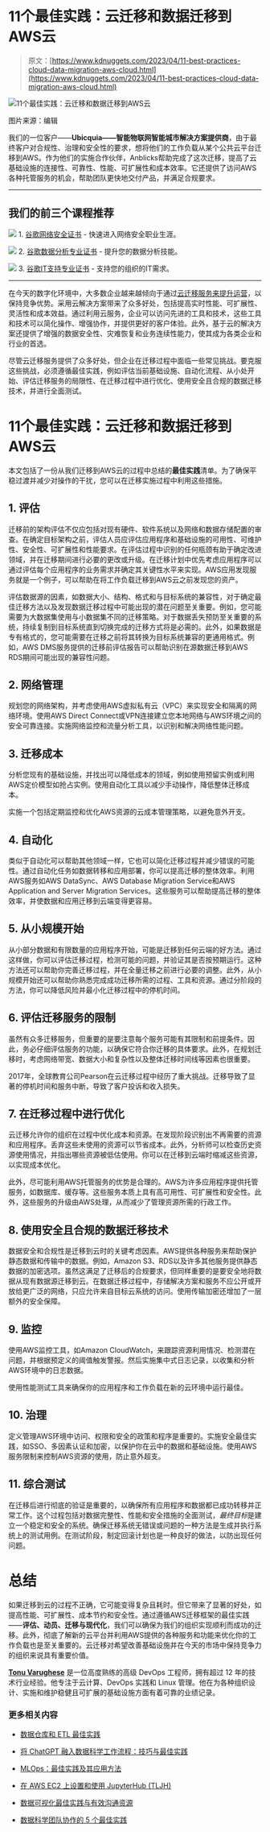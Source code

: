 # 11个最佳实践：云迁移和数据迁移到AWS云

> 原文：[https://www.kdnuggets.com/2023/04/11-best-practices-cloud-data-migration-aws-cloud.html](https://www.kdnuggets.com/2023/04/11-best-practices-cloud-data-migration-aws-cloud.html)

![11个最佳实践：云迁移和数据迁移到AWS云](../Images/f26dd0ba7cfe59c42bc0f671f1ff5a5c.png)

图片来源：编辑

我们的一位客户——**Ubicquia——智能物联网智能城市解决方案提供商**，由于最终客户对合规性、治理和安全性的要求，想将他们的工作负载从某个公共云平台迁移到AWS。作为他们的实施合作伙伴，Anblicks帮助完成了这次迁移，提高了云基础设施的连接性、可靠性、性能、可扩展性和成本效率。它还提供了访问AWS各种托管服务的机会，帮助团队更快地交付产品，并满足合规要求。

* * *

## 我们的前三个课程推荐

![](../Images/0244c01ba9267c002ef39d4907e0b8fb.png) 1\. [谷歌网络安全证书](https://www.kdnuggets.com/google-cybersecurity) - 快速进入网络安全职业生涯。

![](../Images/e225c49c3c91745821c8c0368bf04711.png) 2\. [谷歌数据分析专业证书](https://www.kdnuggets.com/google-data-analytics) - 提升您的数据分析技能。

![](../Images/0244c01ba9267c002ef39d4907e0b8fb.png) 3\. [谷歌IT支持专业证书](https://www.kdnuggets.com/google-itsupport) - 支持您的组织的IT需求。

* * *

在今天的数字化环境中，大多数企业越来越倾向于通过[云迁移服务来提升运营](https://www.anblicks.com/services/data-analytics/data-platform-migration)，以保持竞争优势。采用云解决方案带来了众多好处，包括提高实时性能、可扩展性、灵活性和成本效益。通过利用云服务，企业可以访问先进的工具和技术，这些工具和技术可以简化操作、增强协作，并提供更好的客户体验。此外，基于云的解决方案还提供了增强的数据安全性、灾难恢复和业务连续性能力，使其成为各类企业和行业的首选。

尽管云迁移服务提供了众多好处，但企业在迁移过程中面临一些常见挑战。要克服这些挑战，必须遵循最佳实践，例如评估当前基础设施、自动化流程、从小处开始、评估迁移服务的局限性、在迁移过程中进行优化、使用安全且合规的数据迁移技术，并进行全面测试。

# 11个最佳实践：云迁移和数据迁移到AWS云

本文包括了一份从我们迁移到AWS云的过程中总结的**最佳实践**清单。为了确保平稳过渡并减少对操作的干扰，您可以在迁移实施过程中利用这些措施。

## 1\. 评估

迁移前的架构评估不仅应包括对现有硬件、软件系统以及网络和数据存储配置的审查。在确定目标架构之前，评估人员应评估应用程序和基础设施的可用性、可维护性、安全性、可扩展性和性能要求。在评估过程中识别的任何瓶颈有助于确定改进领域，并在迁移期间进行必要的更改或升级。在迁移计划中优先考虑应用程序可以通过评估每个应用程序的业务需求并确定其关键性水平来实现。AWS应用发现服务就是一个例子，可以帮助在将工作负载迁移到AWS云之前发现您的资产。

评估数据源的因素，如数据大小、结构、格式和与目标系统的兼容性，对于确定最佳迁移方法以及发现数据迁移过程中可能出现的潜在问题至关重要。例如，您可能需要为大数据集使用与小数据集不同的迁移策略。对于数据丢失预防至关重要的系统，持续复制到目标系统直到切换完成的迁移方式将是必需的。此外，如果数据是专有格式的，您可能需要在迁移之前将其转换为目标系统兼容的更通用格式。例如，AWS DMS服务提供的迁移前评估报告可以帮助识别在源数据迁移到AWS RDS期间可能出现的兼容性问题。

## 2\. 网络管理

规划您的网络架构，并考虑使用AWS虚拟私有云（VPC）来实现安全和隔离的网络环境。使用AWS Direct Connect或VPN连接建立您本地网络与AWS环境之间的安全可靠连接。实施网络监控和流量分析工具，以识别和解决网络性能问题。

## 3\. 迁移成本

分析您现有的基础设施，并找出可以降低成本的领域，例如使用预留实例或利用AWS定价模型如抢占实例。使用自动化工具以减少手动操作，降低整体迁移成本。

实施一个包括定期监控和优化AWS资源的云成本管理策略，以避免意外开支。

## 4\. 自动化

类似于自动化可以帮助其他领域一样，它也可以简化迁移过程并减少错误的可能性。通过自动化任务如数据转移和应用部署，你可以提高迁移的整体效率。利用AWS服务如AWS DataSync、AWS Database Migration Service和AWS Application and Server Migration Services。这些服务可以帮助提高迁移的整体效率，并使数据和应用迁移到云端变得更容易。

## 5\. 从小规模开始

从小部分数据和有限数量的应用程序开始，可能是迁移到任何云端的好方法。通过这样做，你可以评估迁移过程，检测可能的问题，并验证其是否按预期运行。这种方法还可以帮助你完善迁移过程，并在全量迁移之前进行必要的调整。此外，从小规模开始还可以帮助你熟悉完成成功迁移所需的过程、工具和资源。通过分阶段的方法，你可以降低风险并最小化迁移过程中的停机时间。

## 6\. 评估迁移服务的限制

虽然有众多迁移服务，但重要的是要注意每个服务可能有其限制和前提条件。因此，务必仔细评估服务的功能，以确保它符合你迁移的具体要求。此外，在规划迁移时，考虑网络带宽、数据大小和复杂性以及整体迁移时间线等因素也很重要。

2017年，全球教育公司Pearson在云迁移过程中经历了重大挑战。迁移导致了显著的停机时间和服务中断，导致了客户投诉和收入损失。

## 7\. 在迁移过程中进行优化

云迁移允许你的组织在过程中优化成本和资源。在发现阶段识别出不再需要的资源和应用程序。丢弃这些未使用的资源可以节省成本。此外，分析师可以检查历史资源使用情况，并指出哪些资源被低估使用。你可以在迁移到云端时缩减这些资源，以实现成本优化。

此外，尽可能利用AWS托管服务的优势是合理的。AWS为许多应用程序提供托管服务，如数据库、缓存等。这些服务本质上具有高可用性、可扩展性和安全性。此外，这些服务的升级由AWS处理，从而减少了管理资源所需的行政工作。

## 8\. 使用安全且合规的数据迁移技术

数据安全和合规性是迁移到云时的关键考虑因素。AWS提供各种服务来帮助保护静态数据和传输中的数据。例如，Amazon S3、RDS以及许多其他服务提供静态数据的加密选项。虽然这满足了迁移后的合规要求，但同样重要的是要安全地将数据从现有数据源迁移到云。在数据迁移过程中，存储解决方案和服务不应公开或开放给更广泛的网络，只应允许来自目标云系统的访问。使用传输加密还增加了一层额外的安全保障。

## 9\. 监控

使用AWS监控工具，如Amazon CloudWatch，来跟踪资源利用情况、检测潜在问题，并根据预定义的阈值触发警报。然后实施集中式日志记录，以收集和分析AWS环境中的日志数据。

使用性能测试工具来确保你的应用程序和工作负载在新的云环境中运行最佳。

## 10\. 治理

定义管理AWS环境中访问、权限和安全的政策和程序是重要的。实施安全最佳实践，如SSO、多因素认证和加密，以保护你在云中的数据和基础设施。使用AWS服务限制来控制AWS资源的使用，防止意外超支。

## 11\. 综合测试

在迁移后进行彻底的验证是重要的，以确保所有应用程序和数据都已成功转移并正常工作。这个过程包括对数据完整性、性能和安全措施的全面测试，*最终目标*是建立一个稳定和安全的系统。确保迁移系统无错误或问题的一种方法是生成并执行系统上的测试用例。在测试阶段，制定回滚计划也是一种良好的做法，以防出现任何问题。

# 总结

如果迁移到云的过程不正确，它可能变得复杂且耗时。但它带来了显著的好处，如提高性能、可扩展性、成本节约和安全性。通过遵循AWS迁移框架的最佳实践——**评估、动员、迁移与现代化**，我们可以确保为我们的组织实现顺利而成功的迁移。此外，彻底了解新的云平台并利用AWS提供的各种服务和功能来优化你的工作负载也是至关重要的。云迁移对希望改善基础设施并在今天的市场中保持竞争力的组织来说具有重要价值。

**[Tonu Varughese](https://www.linkedin.com/in/tvarughese/)** 是一位高度熟练的高级 DevOps 工程师，拥有超过 12 年的技术行业经验。他专注于云计算、DevOps 实践和 Linux 管理。他在为各种组织设计、实施和维护稳健且可扩展的基础设施方面有着可靠的业绩记录。

### 更多相关内容

+   [数据仓库和 ETL 最佳实践](https://www.kdnuggets.com/2023/02/data-warehousing-etl-best-practices.html)

+   [将 ChatGPT 融入数据科学工作流程：技巧与最佳实践](https://www.kdnuggets.com/2023/05/integrating-chatgpt-data-science-workflows-tips-best-practices.html)

+   [MLOps：最佳实践及其应用方法](https://www.kdnuggets.com/2022/04/mlops-best-practices-apply.html)

+   [在 AWS EC2 上设置和使用 JupyterHub (TLJH)](https://www.kdnuggets.com/2023/01/setup-jupyterhub-tljh-aws-ec2.html)

+   [数据可视化最佳实践与有效沟通资源](https://www.kdnuggets.com/2023/04/data-visualization-best-practices-resources-effective-communication.html)

+   [数据科学团队协作的 5 个最佳实践](https://www.kdnuggets.com/2023/06/5-best-practices-data-science-team-collaboration.html)
